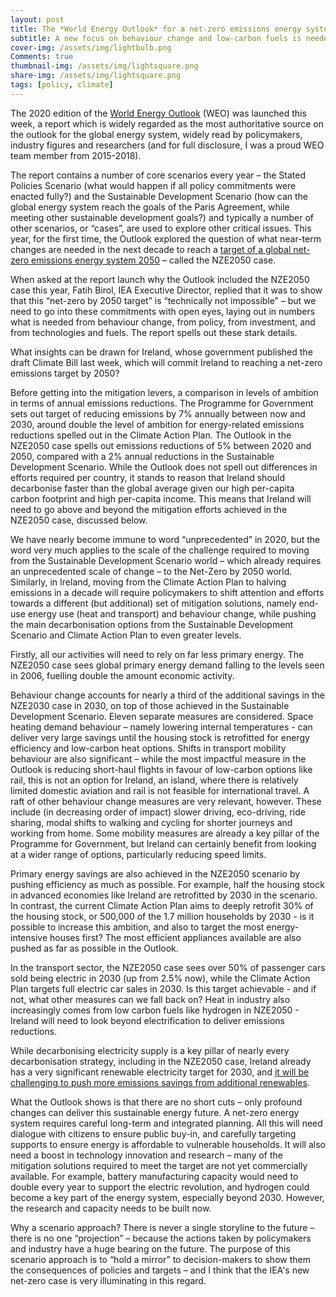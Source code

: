 ```yaml
---
layout: post
title: The *World Energy Outlook* for a net-zero emissions energy system by 2050 – what insights for Ireland?
subtitle: A new focus on behaviour change and low-carbon fuels is needed to meet the target
cover-img: /assets/img/lightbulb.png
Comments: true
thumbnail-img: /assets/img/lightsquare.png
share-img: /assets/img/lightsquare.png
tags: [policy, climate]
---
```


The 2020 edition of the [World Energy Outlook](https://www.iea.org/reports/world-energy-outlook-2020) (WEO) was launched this week, a report which is widely regarded as the most authoritative source on the outlook for the global energy system, widely read by policymakers, industry figures and researchers (and for full disclosure, I was a proud WEO team member from 2015-2018).

The report contains a number of core scenarios every year – the Stated Policies Scenario (what would happen if all policy commitments were enacted fully?) and the Sustainable Development Scenario (how can the global energy system reach the goals of the Paris Agreement, while meeting other sustainable development goals?) and typically a number of other scenarios, or “cases”, are used to explore other critical issues. This year, for the first time, the Outlook explored the question of what near-term changes are needed in the next decade to reach a [target of a global net-zero emissions energy system 2050](https://www.iea.org/reports/world-energy-outlook-2020/achieving-net-zero-emissions-by-2050#abstract) – called the NZE2050 case.

When asked at the report launch why the Outlook included the NZE2050 case this year, Fatih Birol, IEA Executive Director, replied that it was to show that this “net-zero by 2050 target” is “technically not impossible” – but we need to go into these commitments with open eyes, laying out in numbers what is needed from behaviour change, from policy, from investment, and from technologies and fuels. The report spells out these stark details.

What insights can be drawn for Ireland, whose government published the draft Climate Bill last week, which will commit Ireland to reaching a net-zero emissions target by 2050?

Before getting into the mitigation levers, a comparison in levels of ambition in terms of annual emissions reductions. The Programme for Government sets out target of reducing emissions by 7% annually between now and 2030, around double the level of ambition for energy-related emissions reductions spelled out in the Climate Action Plan. The Outlook in the NZE2050 case spells out emissions reductions of 5% between 2020 and 2050, compared with a 2% annual reductions in the Sustainable Development Scenario. While the Outlook does not spell out differences in efforts required per country, it stands to reason that Ireland should decarbonise faster than the global average given our high per-capita carbon footprint and high per-capita income. This means that Ireland will need to go above and beyond the mitigation efforts achieved in the NZE2050 case, discussed below.

We have nearly become immune to word “unprecedented” in 2020, but the word very much applies to the scale of the challenge required to moving from the Sustainable Development Scenario world – which already requires an unprecedented scale of change – to the Net-Zero by 2050 world. Similarly, in Ireland, moving from the Climate Action Plan to halving emissions in a decade will require policymakers to shift attention and efforts towards a different (but additional) set of mitigation solutions, namely end-use energy use (heat and transport) and behaviour change, while pushing the main decarbonisation options from the Sustainable Development Scenario and Climate Action Plan to even greater levels.

Firstly, all our activities will need to rely on far less primary energy. The NZE2050 case sees global primary energy demand falling to the levels seen in 2006, fuelling double the amount economic activity.

Behaviour change accounts for nearly a third of the additional savings in the NZE2030 case in 2030, on top of those achieved in the Sustainable Development Scenario. Eleven separate measures are considered. Space heating demand behaviour – namely lowering internal temperatures - can deliver very large savings until the housing stock is retrofitted for energy efficiency and low-carbon heat options. Shifts in transport mobility behaviour are also significant – while the most impactful measure in the Outlook is reducing short-haul flights in favour of low-carbon options like rail, this is not an option for Ireland, an island, where there is relatively limited domestic aviation and rail is not feasible for international travel. A raft of other behaviour change measures are very relevant, however. These include (in decreasing order of impact) slower driving, eco-driving, ride sharing, modal shifts to walking and cycling for shorter journeys and working from home. Some mobility measures are already a key pillar of the Programme for Government, but Ireland can certainly benefit from looking at a wider range of options, particularly reducing speed limits.

Primary energy savings are also achieved in the NZE2050 scenario by pushing efficiency as much as possible. For example, half the housing stock in advanced economies like Ireland are retrofitted by 2030 in the scenario. In contrast, the current Climate Action Plan aims to deeply retrofit 30% of the housing stock, or 500,000 of the 1.7 million households by 2030 - is it possible to increase this ambition, and also to target the most energy-intensive houses first? The most efficient appliances available are also pushed as far as possible in the Outlook.

In the transport sector, the NZE2050 case sees over 50% of passenger cars sold being electric in 2030 (up from 2.5% now), while the Climate Action Plan targets full electric car sales in 2030. Is this target achievable - and if not, what other measures can we fall back on? Heat in industry also increasingly comes from low carbon fuels like hydrogen in NZE2050 - Ireland will need to look beyond electrification to deliver emissions reductions.

While decarbonising electricity supply is a key pillar of nearly every decarbonisation strategy, including in the NZE2050 case, Ireland already has a very significant renewable electricity target for 2030, and [it will be challenging to push more emissions savings from additional renewables](https://www.marei.ie/wp-content/uploads/2020/05/Policy-Brief-Increasing-the-ambition-on-the-70-RES-E-target-June-2020.pdf).

What the Outlook shows is that there are no short cuts – only profound changes can deliver this sustainable energy future. A net-zero energy system requires careful long-term and integrated planning. All this will need dialogue with citizens to ensure public buy-in, and carefully targeting supports to ensure energy is affordable to vulnerable households. It will also need a boost in technology innovation and research – many of the mitigation solutions required to meet the target are not yet commercially available. For example, battery manufacturing capacity would need to double every year to support the electric revolution, and hydrogen could become a key part of the energy system, especially beyond 2030. However, the research and capacity needs to be built now.  

Why a scenario approach? There is never a single storyline to the future – there is no one “projection” – because the actions taken by policymakers and industry have a huge bearing on the future. The purpose of this scenario approach is to “hold a mirror” to decision-makers to show them the consequences of policies and targets – and I think that the IEA's new net-zero case is very illuminating in this regard.
